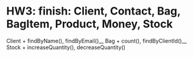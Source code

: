 # HW3: finish: Client, Contact,   Bag, BagItem,   Product, Money, Stock
Client + findByName(), findByEmail()__
Bag    + count(), findByClientId()__
Stock  + increaseQuantity(), decreaseQuantity()
